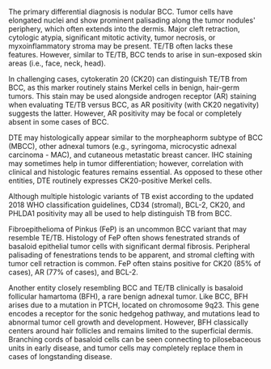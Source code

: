 The primary differential diagnosis is nodular BCC. Tumor cells have elongated nuclei and show prominent palisading along the tumor nodules' periphery, which often extends into the dermis. Major cleft retraction, cytologic atypia, significant mitotic activity, tumor necrosis, or myxoinflammatory stroma may be present. TE/TB often lacks these features. However, similar to TE/TB, BCC tends to arise in sun-exposed skin areas (i.e., face, neck, head).

In challenging cases, cytokeratin 20 (CK20) can distinguish TE/TB from BCC, as this marker routinely stains Merkel cells in benign, hair-germ tumors. This stain may be used alongside androgen receptor (AR) staining when evaluating TE/TB versus BCC, as AR positivity (with CK20 negativity) suggests the latter. However, AR positivity may be focal or completely absent in some cases of BCC.

DTE may histologically appear similar to the morpheaphorm subtype of BCC (MBCC), other adnexal tumors (e.g., syringoma, microcystic adnexal carcinoma - MAC), and cutaneous metastatic breast cancer. IHC staining may sometimes help in tumor differentiation; however, correlation with clinical and histologic features remains essential. As opposed to these other entities, DTE routinely expresses CK20-positive Merkel cells.

Although multiple histologic variants of TB exist according to the updated 2018 WHO classification guidelines, CD34 (stromal), BCL-2, CK20, and PHLDA1 positivity may all be used to help distinguish TB from BCC.

Fibroepithelioma of Pinkus (FeP) is an uncommon BCC variant that may resemble TE/TB. Histology of FeP often shows fenestrated strands of basaloid epithelial tumor cells with significant dermal fibrosis. Peripheral palisading of fenestrations tends to be apparent, and stromal clefting with tumor cell retraction is common. FeP often stains positive for CK20 (85% of cases), AR (77% of cases), and BCL-2.

Another entity closely resembling BCC and TE/TB clinically is basaloid follicular hamartoma (BFH), a rare benign adnexal tumor. Like BCC, BFH arises due to a mutation in PTCH, located on chromosome 9q23. This gene encodes a receptor for the sonic hedgehog pathway, and mutations lead to abnormal tumor cell growth and development. However, BFH classically centers around hair follicles and remains limited to the superficial dermis. Branching cords of basaloid cells can be seen connecting to pilosebaceous units in early disease, and tumor cells may completely replace them in cases of longstanding disease.